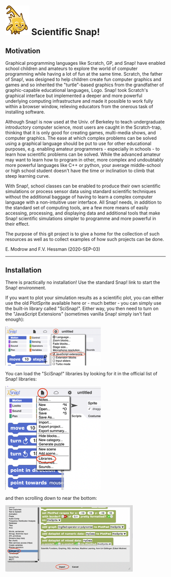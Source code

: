 # <img alt="scientific-snap icon" src="./images/einstein_snap.png" width="75"/> Scientific Snap!

## Motivation

Graphical programming languages like Scratch, GP, and Snap! have enabled school children and amateurs to explore the world of computer programming while having a lot of fun at the same time. Scratch, the father of Snap!, was designed to help children create fun computer graphics and games and so inherited the "turtle"-based graphics from the grandfather of graphic-capable educational languages, Logo. Snap! took Scratch's graphical interface but implemented a deeper and more powerful underlying computing infrastructure and made it possible to work fully within a browser window, relieving educators from the onerous task of installing software.

Although Snap! is now used at the Univ. of Berkeley to teach undergraduate introductory computer science, most users are caught in the Scratch-trap, thinking that it is only good for creating games, multi-media shows, and computer graphics.  The ease at which complex problems can be solved using a graphical language should be put to use for other educational purposes, e.g. enabling amateur programmers - especially in schools - to learn how scientific problems can be solved.  While the advanced amateur may want to learn how to program in other, more complex and undoubtably more powerful languages like C++ or python, your average middle-school or high school student doesn't have the time or inclination to climb that steep learning curve.

With Snap!, school classes can be enabled to produce their own scientific simulations or process sensor data using standard scientific techniques without the additional baggage of having to learn a complex computer language with a non-intuitive user interface. All Snap! needs, in addition to the standard set of computing tools, are a few more means of easily accessing, processing, and displaying data and additional tools that make Snap! scientific simulations simpler to programme and more powerful in their effect.

The purpose of this git project is to give a home for the collection of such resources as well as to collect examples of how such projects can be done.

E. Modrow and F.V. Hessman (2020-SEP-03)

---

## Installation

There is practically no installation! Use the standard Snap! link to start the Snap! environment.

If you want to plot your simulation results as a scientific plot, you can either use the old PlotSprite available here or - much better - you can simply use the built-in library called "SciSnap!".  Either way, you then need to turn on the "JavaScript Extensions" (sometimes vanilla Snap! simply isn't fast enough): 

<img alt="turn on javascript extensions" src="./images/javascript_extensions.png" width="300"/>

You can load the "SciSnap!" libraries by looking for it in the official list of Snap! libraries:

<img alt="load a Snap! library" src="./images/Snap_libraries.png" width="300"/>

and then scrolling down to near the bottom:

<img alt="load the SciSnap! library" src="./images/SciSnap_blocks.png" width="400"/>

